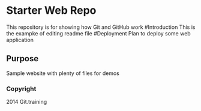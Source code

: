 # Starter Web Repo

This repository is for showing how Git and GitHub work
#Introduction
This is the exampke of editing readme file
#Deployment
Plan to deploy some web application
## Purpose
Sample website with plenty of files for demos

### Copyright
2014 Git.training

